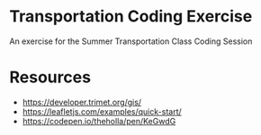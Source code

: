 # Transportation Coding Exercise
An exercise for the Summer Transportation Class Coding Session

# Resources
 * https://developer.trimet.org/gis/
 * https://leafletjs.com/examples/quick-start/
 * https://codepen.io/theholla/pen/KeGwdG